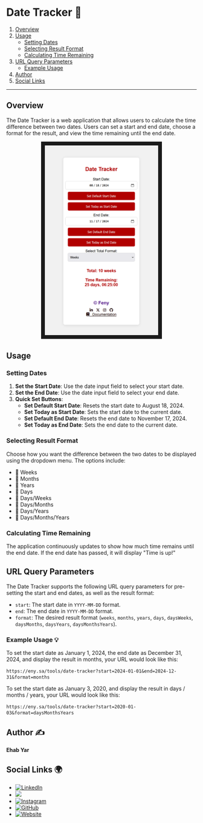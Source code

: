 # Date Tracker 🚀

1. [Overview](#overview)
2. [Usage](#usage)
   - [Setting Dates](#setting-dates)
   - [Selecting Result Format](#selecting-result-format)
   - [Calculating Time Remaining](#calculating-time-remaining)
3. [URL Query Parameters](#url-query-parameters)
   - [Example Usage](#example-usage)
4. [Author](#author)
5. [Social Links](#social-links)

---

## Overview
The Date Tracker is a web application that allows users to calculate the time difference between two dates. Users can set a start and end date, choose a format for the result, and view the time remaining until the end date.

<p align="center">
<img src="https://github.com/feny1/date-tracker/blob/main/screenshot.png?raw=true" width="300" height="500" border="10"/>
</p>

## Usage
### Setting Dates
1. **Set the Start Date**: Use the date input field to select your start date.
2. **Set the End Date**: Use the date input field to select your end date.
3. **Quick Set Buttons**:
   - **Set Default Start Date**: Resets the start date to August 18, 2024.
   - **Set Today as Start Date**: Sets the start date to the current date.
   - **Set Default End Date**: Resets the end date to November 17, 2024.
   - **Set Today as End Date**: Sets the end date to the current date.

### Selecting Result Format
Choose how you want the difference between the two dates to be displayed using the dropdown menu. The options include:
- 📅 Weeks
- 📅 Months
- 📅 Years
- 📅 Days
- 📅 Days/Weeks
- 📅 Days/Months
- 📅 Days/Years
- 📅 Days/Months/Years

### Calculating Time Remaining
The application continuously updates to show how much time remains until the end date. If the end date has passed, it will display "Time is up!"

## URL Query Parameters
The Date Tracker supports the following URL query parameters for pre-setting the start and end dates, as well as the result format:

- `start`: The start date in `YYYY-MM-DD` format.
- `end`: The end date in `YYYY-MM-DD` format.
- `format`: The desired result format (`weeks`, `months`, `years`, `days`, `daysWeeks`, `daysMonths`, `daysYears`, `daysMonthsYears`).

### Example Usage 💡
To set the start date as January 1, 2024, the end date as December 31, 2024, and display the result in months, your URL would look like this:
```
https://eny.sa/tools/date-tracker?start=2024-01-01&end=2024-12-31&format=months
```
To set the start date as January 3, 2020, and display the result in days / months / years, your URL would look like this:
```
https://eny.sa/tools/date-tracker?start=2020-01-03&format=daysMonthsYears
```
## Author ✍️

**Ehab Yar**

## Social Links 🌍
- [![LinkedIn](https://img.shields.io/badge/LinkedIn-%230A66C2.svg?&style=for-the-badge&logo=linkedin&logoColor=white)](https://www.linkedin.com/in/ehab-yar-4a1bb4193/)
- [![](https://img.shields.io/badge/X-%23181717.svg?&style=for-the-badge&logo=x&logoColor=white)](https://x.com/_f_eny)
- [![Instagram](https://img.shields.io/badge/Instagram-%23E1306C.svg?&style=for-the-badge&logo=instagram&logoColor=white)](https://instagram.com/_f_eny)
- [![GitHub](https://img.shields.io/badge/GitHub-%23181717.svg?&style=for-the-badge&logo=github&logoColor=white)](https://github.com/feny1)
- [![Website](https://img.shields.io/badge/Website-%23FF5722.svg?&style=for-the-badge)](https://eny.sa)
